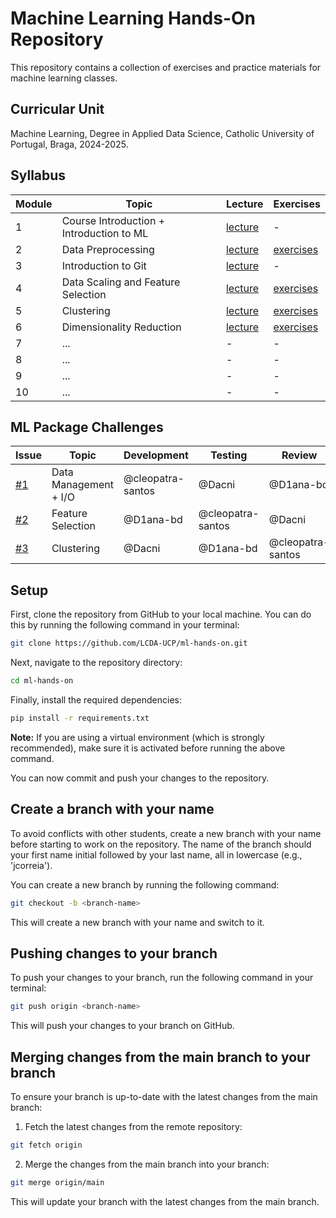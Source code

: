 # Machine Learning Hands-On Repository

This repository contains a collection of exercises and practice materials for machine learning classes.

## Curricular Unit
Machine Learning, Degree in Applied Data Science, Catholic University of Portugal, Braga, 2024-2025.

## Syllabus

| **Module** | **Topic**                                | **Lecture**                                                                     | **Exercises**                                                                      |
|------------|------------------------------------------|---------------------------------------------------------------------------------|------------------------------------------------------------------------------------|
| 1          | Course Introduction + Introduction to ML | [lecture](https://github.com/LCDA-UCP/ml-hands-on/tree/main/lectures/session01) | -                                                                                  |
| 2          | Data Preprocessing                       | [lecture](https://github.com/LCDA-UCP/ml-hands-on/tree/main/lectures/session02) | [exercises](https://github.com/LCDA-UCP/ml-hands-on/tree/main/exercises/session02) |
| 3          | Introduction to Git                      | [lecture](https://github.com/LCDA-UCP/ml-hands-on/tree/main/lectures/session03) | -                                                                                  |
| 4          | Data Scaling and Feature Selection       | [lecture](https://github.com/LCDA-UCP/ml-hands-on/tree/main/lectures/session04) | [exercises](https://github.com/LCDA-UCP/ml-hands-on/tree/main/exercises/session04) |
| 5          | Clustering                               | [lecture](https://github.com/LCDA-UCP/ml-hands-on/tree/main/lectures/session05) | [exercises](https://github.com/LCDA-UCP/ml-hands-on/tree/main/exercises/session05) |
| 6          | Dimensionality Reduction                 | [lecture](https://github.com/LCDA-UCP/ml-hands-on/tree/main/lectures/session06) | [exercises](https://github.com/LCDA-UCP/ml-hands-on/tree/main/exercises/session06) |
| 7          | ...                                      | -                                                                               | -                                                                                  |
| 8          | ...                                      | -                                                                               | -                                                                                  |
| 9          | ...                                      | -                                                                               | -                                                                                  |
| 10         | ...                                      | -                                                                               | -                                                                                  |

## ML Package Challenges

| **Issue**                                              | **Topic**             | **Development**   | **Testing**       | **Review**        |
|--------------------------------------------------------|-----------------------|-------------------|-------------------|-------------------|
| [#1](https://github.com/LCDA-UCP/ml-hands-on/issues/1) | Data Management + I/O | @cleopatra-santos | @Dacni            | @D1ana-bd         |
| [#2](https://github.com/LCDA-UCP/ml-hands-on/issues/2) | Feature Selection     | @D1ana-bd         | @cleopatra-santos | @Dacni            |
| [#3](https://github.com/LCDA-UCP/ml-hands-on/issues/3) | Clustering            | @Dacni            | @D1ana-bd         | @cleopatra-santos |


## Setup

First, clone the repository from GitHub to your local machine. You can do this by running the following command in your terminal:

```bash
git clone https://github.com/LCDA-UCP/ml-hands-on.git
```

Next, navigate to the repository directory:

```bash
cd ml-hands-on
```

Finally, install the required dependencies:

```bash
pip install -r requirements.txt
```

**Note:** If you are using a virtual environment (which is strongly recommended), make sure it is activated before running the above command.

You can now commit and push your changes to the repository.

## Create a branch with your name

To avoid conflicts with other students, create a new branch with your name before starting to work on the repository.
The name of the branch should your first name initial followed by your last name, all in lowercase (e.g., 'jcorreia').

You can create a new branch by running the following command:

```bash
git checkout -b <branch-name>
```

This will create a new branch with your name and switch to it.

## Pushing changes to your branch

To push your changes to your branch, run the following command in your terminal:

```bash
git push origin <branch-name>
```

This will push your changes to your branch on GitHub. 

## Merging changes from the main branch to your branch

To ensure your branch is up-to-date with the latest changes from the main branch:

1. Fetch the latest changes from the remote repository:

```bash
git fetch origin
```

2. Merge the changes from the main branch into your branch:

```bash
git merge origin/main
```

This will update your branch with the latest changes from the main branch.
